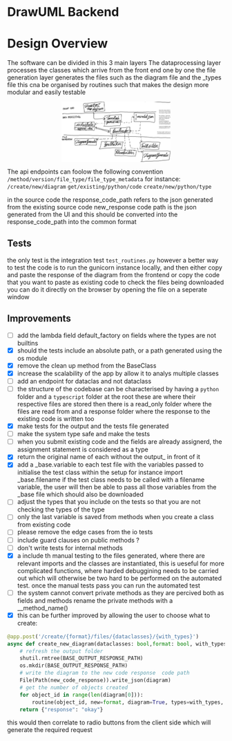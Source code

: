 # DrawUML Backend

# Design Overview

The software can be divided in this 3 main layers
The dataprocessing layer processes the classes which arrive from the front end one by one
the file generation layer generates the files such as the diagram file and the _types file
this cna be organised by routines such that makes the design more modular and easily testable


<div style="display: flex; justify-content: center; align-items: center; width: 100%;">
  <img src="/software_architecture.jpg" alt="draw uml schema" srcset="" style="width: 50%;">
</div>

The api endpoints can foolow the following convention
``/method/version/file_type/file_type_metadata``
for instance:
``/create/new/diagram``
``get/existing/python/code``
``create/new/python/type``

in the source code the response_code_path refers to the json generated from the existing source code
new_response code path is the json generated from the UI and this should be converted into the
response_code_path into the common format  

## Tests
the only test is the integration test `test_routines.py` however a better way to test the code is to run the gunicorn instance locally, and then either copy and paste the response of the diagram from the frontend
or copy the code that you want to paste as existing code
to check the files being downloaded you can do it directly on the browser by opening the file on a seperate window

## Improvements

- [ ] add the lambda field default_factory on fields where the types are not builtins
- [x] should the tests include an absolute path, or a path generated using the os module
- [x] remove the clean up method from the BaseClass
- [x] increase the scalability of the app by allow it to analys multiple classes
- [ ] add an endpoint for dataclas and not dataclass
- [ ] the structure of the codebase can be characterised by having a `python` folder and a `typescript` folder at the root
      these are where their respective files are stored
      then there is a read_only folder where the files are read from
      and a response folder where the response to the existing code is written too
- [x] make tests for the output and the tests file generated
- [ ] make the system type safe and make the tests
- [ ] when you submit existing code and the fields are already assignerd, the assignment statement is considered as a type
- [x] return the original name of each without the output_ in front of it
- [x] add a _base.variable to each test file with the variables passed to initialise the test class within the setup
for instance import _base.filename if the test class needs to be called with a filename variable, the user will then be able to pass all those variables from the _base file which should also be downloaded
- [ ] adjust the types that you include on the tests so that you are not checking the types of the type
- [ ] only the last variable is saved from methods when you create a class from existing code
- [ ] please remove the edge cases from the io tests
- [ ] include guard clauses on public methods ?
- [ ] don't write tests for internal methods
- [x] a include th manual testing to the files generated, where there are relevant imports and the classes are instantiated, this is ueseful for more complicated functions, where harded debuggining needs to be carried out which will otherwise be two hard to be performed on the automated test. once the manual tests pass you can run the automated test
- [ ] the system cannot convert private methods as they are percived both as fields and methods
rename the private methods with a __method_name()
- [x] this can be further improved by allowing the user to choose what to create:
```python
@app.post('/create/{format}/files/{dataclasses}/{with_types}')
async def create_new_diagram(dataclasses: bool,format: bool, with_types: bool, diagram=Body(...)):
    # refresh the output folder
    shutil.rmtree(BASE_OUTPUT_RESPONSE_PATH)
    os.mkdir(BASE_OUTPUT_RESPONSE_PATH)
    # write the diagram to the new code response  code path
    File(Path(new_code_response)).write_json(diagram)
    # get the number of objects created
    for object_id in range(len(diagram[0])):
        routine(object_id, new=format, diagram=True, types=with_types, code=True, test=True,dataclass=dataclasses)
    return {"response": "okay"}
```
this would then correlate to radio buttons from the client side which will generate the required request
